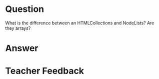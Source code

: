 # Question
What is the difference between an HTMLCollections and NodeLists? Are they arrays?

# Answer


# Teacher Feedback